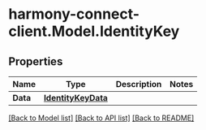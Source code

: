 # harmony-connect-client.Model.IdentityKey
## Properties

Name | Type | Description | Notes
------------ | ------------- | ------------- | -------------
**Data** | [**IdentityKeyData**](IdentityKeyData.md) |  | 

[[Back to Model list]](../README.md#documentation-for-models) [[Back to API list]](../README.md#documentation-for-api-endpoints) [[Back to README]](../README.md)

